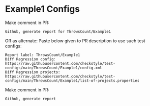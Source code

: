 # Example1 Configs
Make comment in PR:
```
Github, generate report for ThrowsCount/Example1
```
OR as alternate:
Paste below given to PR description to use such test configs:
```
Report label: ThrowsCount/Example1
Diff Regression config: https://raw.githubusercontent.com/checkstyle/test-configs/main/ThrowsCount/Example1/config.xml
Diff Regression projects: https://raw.githubusercontent.com/checkstyle/test-configs/main/ThrowsCount/Example1/list-of-projects.properties
```
Make comment in PR:
```
Github, generate report
```
